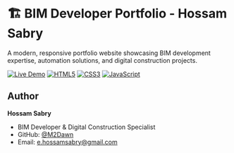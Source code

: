 # 🏗️ BIM Developer Portfolio - Hossam Sabry

A modern, responsive portfolio website showcasing BIM development expertise, automation solutions, and digital construction projects.

[![Live Demo](https://img.shields.io/badge/demo-live-brightgreen)](https://m2dawn.github.io/Portfolio)
[![HTML5](https://img.shields.io/badge/HTML5-E34F26?logo=html5&logoColor=white)](https://developer.mozilla.org/en-US/docs/Web/HTML)
[![CSS3](https://img.shields.io/badge/CSS3-1572B6?logo=css3&logoColor=white)](https://developer.mozilla.org/en-US/docs/Web/CSS)
[![JavaScript](https://img.shields.io/badge/JavaScript-F7DF1E?logo=javascript&logoColor=black)](https://developer.mozilla.org/en-US/docs/Web/JavaScript)


## Author

**Hossam Sabry**
- BIM Developer & Digital Construction Specialist
- GitHub: [@M2Dawn](https://github.com/M2Dawn)
- Email: e.hossamsabry@gmail.com
